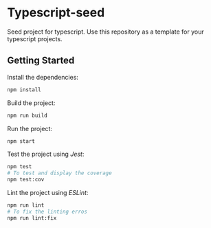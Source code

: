 # Typescript-seed

Seed project for typescript.
Use this repository as a template for your typescript projects.

## Getting Started

Install the dependencies:

```bash
npm install
```

Build the project:

```bash
npm run build
```

Run the project:

```bash
npm start
```

Test the project using *Jest*:

```bash
npm test
# To test and display the coverage
npm test:cov
```

Lint the project using *ESLint*:

```bash
npm run lint
# To fix the linting erros
npm run lint:fix
```
